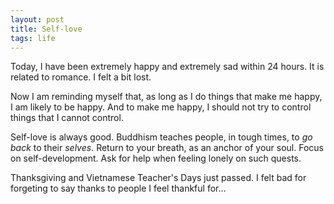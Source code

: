 ```yaml
---
layout: post
title: Self-love
tags: life
---
```


Today, I have been extremely happy and extremely sad within 24 hours. It is related to romance. I felt a bit lost. 

Now I am reminding myself that, as long as I do things that make me happy, I am likely to be happy. And to make me happy, I should not try to control things that I cannot control.

Self-love is always good. Buddhism teaches people, in tough times, to *go back* to their *selves*. Return to your breath, as an anchor of your soul. Focus on self-development. Ask for help when feeling lonely on such quests.

Thanksgiving and Vietnamese Teacher's Days just passed. I felt bad for forgeting to say thanks to people I feel thankful for...